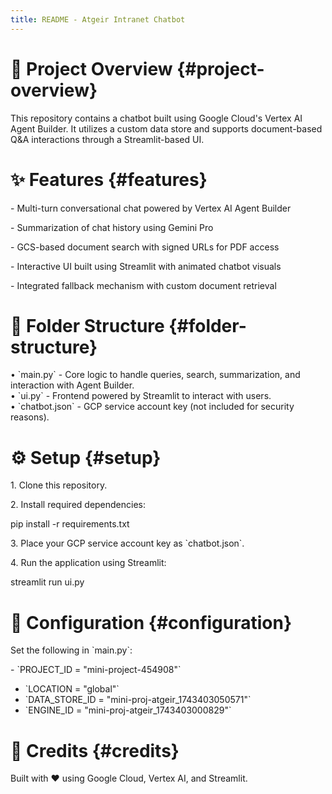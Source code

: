 ```yaml
---
title: README - Atgeir Intranet Chatbot
---
```


# 📌 Project Overview {#project-overview}

This repository contains a chatbot built using Google Cloud\'s Vertex AI
Agent Builder. It utilizes a custom data store and supports
document-based Q&A interactions through a Streamlit-based UI.

# ✨ Features {#features}

\- Multi-turn conversational chat powered by Vertex AI Agent Builder

\- Summarization of chat history using Gemini Pro

\- GCS-based document search with signed URLs for PDF access

\- Interactive UI built using Streamlit with animated chatbot visuals

\- Integrated fallback mechanism with custom document retrieval

# 📁 Folder Structure {#folder-structure}

• \`main.py\` - Core logic to handle queries, search, summarization, and
interaction with Agent Builder.  
• \`ui.py\` - Frontend powered by Streamlit to interact with users.  
• \`chatbot.json\` - GCP service account key (not included for security
reasons).

# ⚙️ Setup {#setup}

1\. Clone this repository.

2\. Install required dependencies:

pip install -r requirements.txt

3\. Place your GCP service account key as \`chatbot.json\`.

4\. Run the application using Streamlit:

streamlit run ui.py

# 🔧 Configuration {#configuration}

Set the following in \`main.py\`:

\- \`PROJECT_ID = \"mini-project-454908\"\`  
- \`LOCATION = \"global\"\`  
- \`DATA_STORE_ID = \"mini-proj-atgeir_1743403050571\"\`  
- \`ENGINE_ID = \"mini-proj-atgeir_1743403000829\"\`

# 🙌 Credits {#credits}

Built with ❤️ using Google Cloud, Vertex AI, and Streamlit.
